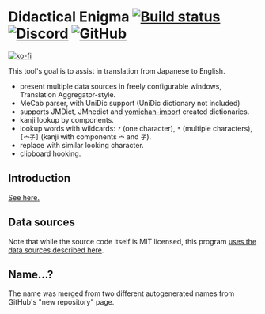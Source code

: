 Didactical Enigma [![Build status](https://ci.appveyor.com/api/projects/status/qt81054k5n9f1t2h/branch/master?svg=true)](https://ci.appveyor.com/project/milleniumbug/didacticalenigma/branch/master) [![Discord](https://img.shields.io/discord/563012720178495499.svg)](https://discord.gg/p4kGURM) [![GitHub](https://img.shields.io/github/license/milleniumbug/DidacticalEnigma.svg)](https://github.com/milleniumbug/DidacticalEnigma/blob/master/LICENSE)
=================

[![ko-fi](https://ko-fi.com/img/githubbutton_sm.svg)](https://ko-fi.com/V7V02A5AY)


This tool's goal is to assist in translation from Japanese to English.

- present multiple data sources in freely configurable windows, Translation Aggregator-style.
- MeCab parser, with UniDic support (UniDic dictionary not included)
- supports JMDict, JMnedict and [yomichan-import](https://github.com/FooSoft/yomichan-import) created dictionaries.
- kanji lookup by components.
- lookup words with wildcards: `?` (one character), `*` (multiple characters), `[宀子]` (kanji with components `宀` and `子`).
- replace with similar looking character.
- clipboard hooking.

Introduction
---------

[See here.](Docs/index.md)


Data sources
------------

Note that while the source code itself is MIT licensed, this program [uses the data sources described here](https://github.com/DidacticalEnigma/DidacticalEnigma-Data/blob/master/about.txt).

Name...?
--------

The name was merged from two different autogenerated names from GitHub's "new repository" page. 
